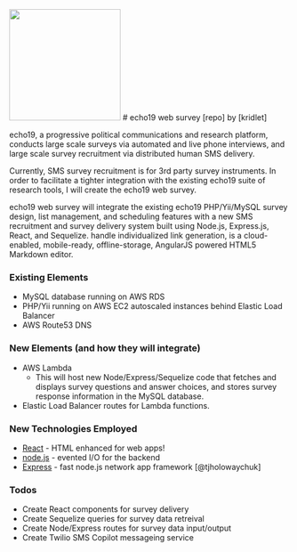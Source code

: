 <img src="http://chaos.echo19.com/images/email/echo19logo_blue_text_no_backgroundX200.png" width="200px" />
# echo19 web survey 
[repo] by [kridlet]

echo19, a progressive political communications and research platform, conducts large scale surveys via automated and live phone interviews, and large scale survey recruitment via distributed human SMS delivery.

Currently, SMS survey recruitment is for 3rd party survey instruments. In order to facilitate a tighter integration with the existing echo19 suite of research tools, I will create the echo19 web survey.

echo19 web survey will integrate the existing echo19 PHP/Yii/MySQL survey design, list management, and scheduling features with a new SMS recruitment and survey delivery system built using Node.js, Express.js, React, and Sequelize. handle individualized link generation,  is a cloud-enabled, mobile-ready, offline-storage, AngularJS powered HTML5 Markdown editor.

### Existing Elements
  - MySQL database running on AWS RDS
  - PHP/Yii running on AWS EC2 autoscaled instances behind Elastic Load Balancer
  - AWS Route53 DNS

### New Elements (and how they will integrate)
  - AWS Lambda
    * This will host new Node/Express/Sequelize code that fetches and displays survey questions and answer choices, and stores survey response information in the MySQL database. 
  - Elastic Load Balancer routes for Lambda functions.

### New Technologies Employed
* [React] - HTML enhanced for web apps!
* [node.js] - evented I/O for the backend
* [Express] - fast node.js network app framework [@tjholowaychuk]

### Todos
 - Create React components for survey delivery
 - Create Sequelize queries for survey data retreival
 - Create Node/Express routes for survey data input/output
 - Create Twilio SMS Copilot messageing service

[//]: # (These are reference links used in the body of this note and get stripped out when the markdown processor does its job. There is no need to format nicely because it shouldn't be seen. Thanks SO - http://stackoverflow.com/questions/4823468/store-comments-in-markdown-syntax)

   [kridlet]: <https://github.com/kridlet/echo19-web-servey/>
   [repo]: <https://github.com/kridlet/echo19-web-servey.git>
   [node.js]: <http://nodejs.org>
   [express]: <http://expressjs.com>
   [React]: <http://reactjs.org>
   
